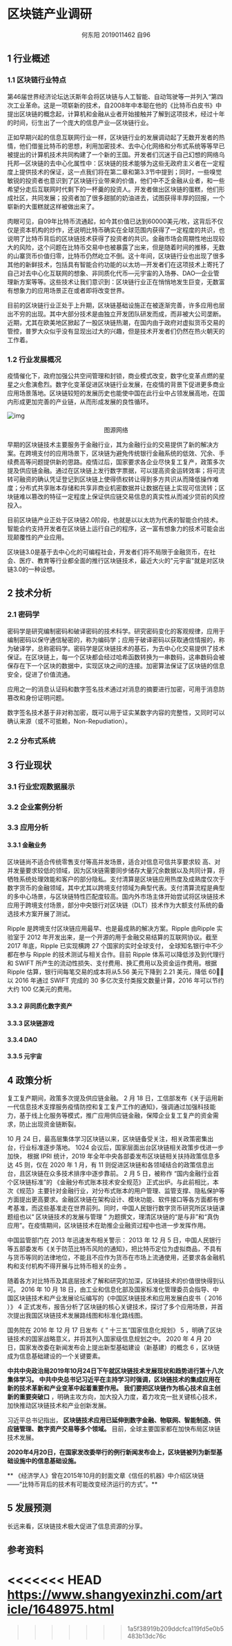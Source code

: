 # 区块链产业调研

<center>何东阳 2019011462 自96</center>

## 1 行业概述

### 1.1 区块链行业特点

第46届世界经济论坛达沃斯年会将区块链与人工智能、自动驾驶等一并列入“第四次工业革命。这是一项崭新的技术，自2008年中本聪在他的《比特币白皮书》中提出区块链的概念起，计算机和金融从业者开始接触并了解到这项技术，经过十年的时间，衍生出了一个庞大的信息产业—区块链行业。

正如早期兴起的信息互联网行业一样，区块链行业的发展调动起了无数开发者的热情，他们借鉴比特币的思想，利用加密技术、去中心化网络和分布式系统等等早已被提出的计算机技术共同构建了一个新的王国。开发者们沉迷于自己幻想的网络乌托邦—区块链的去中心化属性中：区块链的技术能够为这些无政府主义者在一定程度上提供技术的保证，这一点我们将在第二章和第3.3节中提到；同时，一些嗅觉敏锐的投资者也意识到了区块链行业带来的价值，他们中不乏金融从业者，和一些希望分走后互联网时代剩下的一杯羹的投资人。开发者做出区块链的蛋糕，他们形成社区，共同发展；投资者加了很多甜腻的奶油进去，试图获得丰厚的回报，一个崭新的大蛋糕就这样被做出来了。

肉眼可见，自09年比特币流通起，如今其价值已达到60000美元/枚，这背后不仅仅是资本机构的炒作，还说明比特币确实在全球范围内获得了一定程度的共识，也说明了比特币背后的区块链技术获得了投资者的共识。金融市场会周期性地出现较大的风险，这个问题在比特币交易中也被暴露了出来，但是随着时间的推移，无数的山寨货币价值归零，比特币仍然屹立不倒。这十年间，区块链行业也出现了很多其他的新鲜技术，包括具有智能合约功能的以太坊—开发者们在这项技术上寄托了自己对去中心化互联网的想象、非同质化代币—元宇宙的入场券、DAO—企业管理新方案等等。这些技术让我们意识到：区块链行业正在悄悄地发生巨变，无数富有想象力的应用场景正在或者即将改变世界。

目前的区块链行业正处于上升期，区块链基础设施正在被逐渐完善，许多应用也层出不穷的出现。其中大部分技术是由独立开发团队研发而成，而非被大公司垄断。近期，尤其在欧美地区掀起了一股区块链热潮，在国内由于政府对虚拟货币交易的管控，普罗大众似乎没有显现出过大的兴趣，但是技术开发者们仍然在热火朝天的工作着。

### 1.2 行业发展概况

疫情催化下，政府加强公共空间管理和封锁，商业模式改变，数字化变革点燃的星星之火愈演愈烈。数字化变革促进区块链行业发展，在疫情的背景下促进更多商业应用场景落地。区块链较短的发展历史也能使中国在此行业中占领发展高地，在国内形成更加完善的产业链，从而形成发展的良性循环。

![img](区块链产业调研.assets/24b83e131cf5badce282fcec1127d192.jpeg)

<center>图源网络</center>

早期的区块链技术主要服务于金融行业，其为金融行业的交易提供了新的解决方案。在跨境支付的应用场景下，区块链为避免传统银行金融系统的低效、冗余、手续费高等问题提供新的思路。疫情过后，国家要求各企业尽快复工复产，政策多次提及供应链金融。通过在区块链上发行数字票据，可以提高资金运转效率；将可流转可融资的确认凭证登记到区块链上使得债权转让得到多方共识从而降低操作难度；分布式共享账本存储和共享非商业机密数据并让数据在链上实现可信流转；区块链难以篡改的特征一定程度上保证供应链交易信息的真实性从而减少贷前的风控投入。

目前区块链产业正处于区块链2.0阶段，也就是以以太坊为代表的智能合约技术。智能合约支持开发者在区块链上运行自己的程序，这一富有想象力的技术可能会出现颠覆性的产业应用。

区块链3.0是基于去中心化的可编程社会，开发者们将不局限于金融货币，在社会、医疗、教育等行业都全面的推行区块链技术，最近大火的"元宇宙"就是对区块链3.0的一种设想。

## 2 技术分析

### 2.1 密码学

密码学是研究编制密码和破译密码的技术科学。研究密码变化的客观规律，应用于编制密码以保守通信秘密的，称为编码学；应用于破译密码以获取通信情报的，称为破译学，总称密码学。密码学是区块链技术的基石，为去中心化交易提供了技术保证。在区块链上，每一个区块都会经过哈希函数转换为一串数码，这串数码会被保存在下一个区块的数据中，实现区块之间的连接。加密算法保证了区块链的信息安全，促进了价值流通。

应用之一的消息认证码和数字签名技术通过对消息的摘要进行加密，可用于消息防篡改和身份证明问题。

数字签名技术基于非对称加密，既可以用于证实某数字内容的完整性，又同时可以确认来源（或不可抵赖，Non-Repudiation）。

### 2.2 分布式系统



## 3 行业现状

### 3.1 行业宏观数据展示



### 3.2 企业案例分析



### 3.3 应用分析

#### 3.3.1 金融业务

区块链尚不适合传统零售支付等高并发场景，适合对信息可信共享要求较 高、对并发量要求较低的领域，因为区块链需要同步储存大量冗余数据以及共同计算，将牺牲系统处理效能和客户的部分隐私。支付清算是区块链应用热度及成熟度仅次于数字货币的金融领域，其中尤其以跨境支付领域为典型代表。支付清算流程是典型的多中心场景，与区块链特性匹配度较高。国内外市场主体开始尝试将区块链技术应用于跨境支付场景，部分中央银行对区块链（DLT）技术作为大额支付系统的备选技术方案开展了测试。

Ripple 是跨境支付区块链应用最早、也是最成熟的解决方案。Ripple 由Ripple 实验室于 2012 年开发出来，是一个开源的用于金融交易结算的互联网协议。截至 2017 年底，Ripple 已实现横跨 27 个国家的实时全球支付， 全球知名银行中不少都在参与 Ripple 的技术测试与相关合作。目前 Ripple 体系可以降低涉及到代理行和 SWIFT 所产生的流动性损失、支付费用、换汇费用以及资金运作费用。根据 Ripple 估算，银行间每笔交易的成本将从5.56 美元下降到 2.21 美元，降低 60，以 2016 年通过 SWIFT 完成的 30 多亿次支付类报文数量计算，2016 年可以节约大约 100 亿美元的费用。

#### 3.3.2 非同质化数字资产



#### 3.3.3 区块链游戏



#### 3.3.4 DAO



#### 3.3.5 元宇宙



## 4 政策分析

复工复产期间，政策多次提及供应链金融。 2 月 18 日，工信部发布《关于运用新一代信息技术支撑服务疫情防控和复工复产工作的通知》，强调通过加强科技能力，基于线上化服务等模式，推广应用供应链金融，保障企业复工复产的资金需求，防止出现资金链断裂。

10 月 24 日，最高层集体学习区块链以来，区块链备受关注，相关政策密集出台，行业标准逐步落地。 1024 会议后，国家层面出台区块链相关政策步伐进一步加快， 根据 IPRI 统计，2019 年全年中央各部委发布区块链相关扶持政策信息多达 45 则，仅在 2020 年 1 月，有 11 则促进区块链和各领域结合的政策信息出台，且区块链在众多技术排序中逐步靠前。 2 月 5 日，被称作 “国内金融行业首个区块链标准”的 《金融分布式账本技术安全规范》 正式出炉。与此前相比，本次《规范》主要针对金融行业，对分布式账本的用户管理、监管支撑、隐私保护等方面提出更高要求。金融区块链在架构设计、模块功能、软件接口等各方面都有参考基准，而这些基准走在世界前列。同时，中国人民银行数字货币研究所区块链课题组也以“ 区块链技术的发展与管理 ” 为题撰文，理清区块链的“是与非”和“真伪应用”。在疫情期间，区块链技术在助推企业融资过程中也进一步发挥作用。



中国监管部门在 2013 年迅速发布相关警示： 2013 年 12 月 5 日，中国人民银行等五部委发布《关于防范比特币风险的通知》，把比特币定位为虚拟商品，不具有与货币等同的法律地位，不能且不应作为货币在市场上流通使用，还要求各金融机构和支付机构不得开展与比特币相关的业务 。

随着各方对比特币及其底层技术了解和研究的加深，区块链技术的价值很快得到认可。 2016 年 10 月 18 日，由工业和信息化部及国家标准化管理委员会指导、中国区块链技术和产业发展论坛编写的《中国区块链技术和应用发展白皮书（ 2016 ）》 4 正式发布，报告分析了区块链的核心关键技术，探讨了多个应用场景，并首次提出我国区块链技术发展路线图和标准化路线图。

国务院在 2016 年 12 月 17 日发布《 “ 十三五”国家信息化规划》 5 ，明确了区块链技术的国家战略意义，并将其列入国家级信息规划之中。 2020 年 4 月 20 日，国家发改委在新闻发布会上提出新型基础建设（新基建）的概念 6 ，区块链成为信息基础建设的一个关键要素。

**中共中央政治局2019年10月24日下午就区块链技术发展现状和趋势进行第十八次集体学习。** **中共中央总书记习近平在主持学习时强调，区块链技术的集成应用在新的技术革新和产业变革中起着重要作用。** **我们要把区块链作为核心技术自主创新的重要突破口** ，明确主攻方向，加大投入力度，着力攻克一批关键核心技术，加快推动区块链技术和产业创新发展。



习近平总书记指出， **区块链技术应用已延伸到数字金融、物联网、智能制造、供应链管理、数字资产交易等多个领域。** 目前，全球主要国家都在加快布局区块链技术发展。



**2020年4月20日，在国家发改委举行的例行新闻发布会上，区块链被列为新型基础设施中的信息基础设施。**



** 《经济学人》曾在2015年10月的封面文章《信任的机器》中介绍区块链——“比特币背后的技术有可能改变经济运行的方式”。**

## 5 发展预测



长远来看，区块链技术极大促进了信息资源的分享。



## 参考资料

<<<<<<< HEAD
https://www.shangyexinzhi.com/article/1648975.html
=======
[^1 ]: 区块链行业深度研究报告https://www.shangyexinzhi.com/article/1804506.html

>>>>>>> 1a5f38919b209ddcfca119fd5e0b5483b13dc76c
